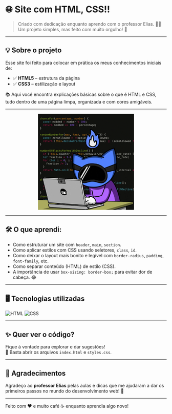 # 🌐 Site com HTML, CSS!!

> Criado com dedicação enquanto aprendo com o professor Elias. 👨‍🏫  
> Um projeto simples, mas feito com muito orgulho! 🚀

---

## 💡 Sobre o projeto

Esse site foi feito para colocar em prática os meus conhecimentos iniciais de:

- ✅ **HTML5** – estrutura da página
- ✅ **CSS3** – estilização e layout

📚 Aqui você encontra explicações básicas sobre o que é HTML e CSS, tudo dentro de uma página limpa, organizada e com cores amigáveis.

---

<p align="center">
  <img src="img/code.gif" alt="code" width="300"/>
</p>

---

## 🛠️ O que aprendi:

- Como estruturar um site com `header`, `main`, `section`.
- Como aplicar estilos com CSS usando seletores, `class`, `id`.
- Como deixar o layout mais bonito e legível com `border-radius`, `padding`, `font-family`, etc.
- Como separar conteúdo (HTML) de estilo (CSS).
- A importância de usar `box-sizing: border-box;` para evitar dor de cabeça. 😂

---

## 🖥️ Tecnologias utilizadas

![HTML](https://img.shields.io/badge/HTML5-E34F26?style=for-the-badge&logo=html5&logoColor=white)
![CSS](https://img.shields.io/badge/CSS3-1572B6?style=for-the-badge&logo=css3&logoColor=white)

---

## ✨ Quer ver o código?

Fique à vontade para explorar e dar sugestões!  
📁 Basta abrir os arquivos `index.html` e `styles.css`.

---

## 🤝 Agradecimentos

Agradeço ao **professor Elias** pelas aulas e dicas que me ajudaram a dar os primeiros passos no mundo do desenvolvimento web! 🙌

---

Feito com ❤️ e muito café ☕ enquanto aprendia algo novo!
